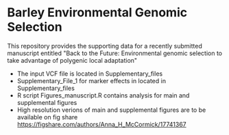 # Barley Environmental Genomic Selection

This repository provides the supporting data for a recently submitted manuscript entitled "Back to the Future: Environmental genomic selection to take advantage of polygenic local adaptation"

* The input VCF file is located in Supplementary_files
*  Supplementary_File_1 for marker effects in located in Supplementary_files
*  R script Figures_manuscript.R contains analysis for main and supplemental figures
* High resolution verions of main and supplemental figures are to be available on fig share https://figshare.com/authors/Anna_H_McCormick/17741367

